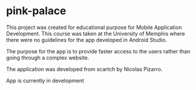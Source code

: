 # pink-palace
This project was created for educational purpose for Mobile Application Development.  This course was taken at the University of Memphis where there were no guidelines for the app developed in Android Studio. 

The purpose for the app is to provide faster access to the users rather than going through a complex website.

The application was developed from scartch by Nicolas Pizarro.

App is currently in development

